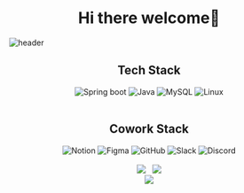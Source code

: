 <h1 align="center">Hi there welcome👋</h1>

![header](https://capsule-render.vercel.app/api?type=wave&color=auto&height=300&section=header&text=Yeeun%20Choi&fontSize=90)

<h2 align="center">Tech Stack</h2>
<div align="center">
  <img alt="Spring boot" src="https://img.shields.io/badge/SpringBoot-6DB33F.svg?&style=for-the-badge&logo=SpringBoot&logoColor=white"/>
  <img alt="Java" src="https://img.shields.io/badge/java-007396.svg?&style=for-the-badge&logo=Java&logoColor=white"/> 
  <img alt="MySQL" src="https://img.shields.io/badge/MySQL-4479A1.svg?&style=for-the-badge&logo=MySQL&logoColor=white"/> 
  <img alt="Linux" src="https://img.shields.io/badge/Linux-FCC624.svg?&style=for-the-badge&logo=Linux&logoColor=black"/>
</div></br>

<h2 align="center">Cowork Stack</h2>
<div align="center"> 
<img alt="Notion" src="https://img.shields.io/badge/Notion-000000.svg?&style=for-the-badge&logo=Notion&logoColor=white"/>
<img alt="Figma" src="https://img.shields.io/badge/Figma-F24E1E.svg?&style=for-the-badge&logo=Figma&logoColor=white"/>
<img alt="GitHub" src="https://img.shields.io/badge/GitHub-181717.svg?&style=for-the-badge&logo=GitHub&logoColor=white"/>
<img alt="Slack" src="https://img.shields.io/badge/Slack-4A154B.svg?&style=for-the-badge&logo=Slack&logoColor=white"/>
<img alt="Discord" src="https://img.shields.io/badge/Discord-5865F2.svg?&style=for-the-badge&logo=Discord&logoColor=white"/>
</div></br>

<div align="center">
  <img src="https://github-readme-stats.vercel.app/api/top-langs/?username=choiyeeun1010&langs_count=8" />&nbsp&nbsp
  <img src="https://github-readme-stats.vercel.app/api?username=choiyeeun1010" />
</div>

<div align="center">
  <img src="https://capsule-render.vercel.app/api?type=wave&color=auto&height=200&section=footer" align="center"/>
</div>
